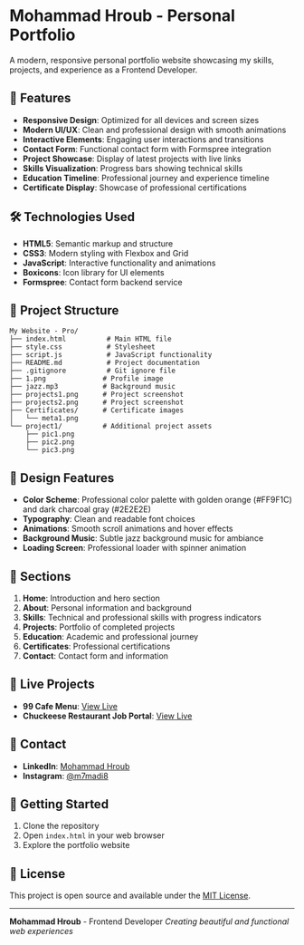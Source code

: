 # Mohammad Hroub - Personal Portfolio

A modern, responsive personal portfolio website showcasing my skills, projects, and experience as a Frontend Developer.

## 🚀 Features

- **Responsive Design**: Optimized for all devices and screen sizes
- **Modern UI/UX**: Clean and professional design with smooth animations
- **Interactive Elements**: Engaging user interactions and transitions
- **Contact Form**: Functional contact form with Formspree integration
- **Project Showcase**: Display of latest projects with live links
- **Skills Visualization**: Progress bars showing technical skills
- **Education Timeline**: Professional journey and experience timeline
- **Certificate Display**: Showcase of professional certifications

## 🛠️ Technologies Used

- **HTML5**: Semantic markup and structure
- **CSS3**: Modern styling with Flexbox and Grid
- **JavaScript**: Interactive functionality and animations
- **Boxicons**: Icon library for UI elements
- **Formspree**: Contact form backend service

## 📁 Project Structure

```
My Website - Pro/
├── index.html          # Main HTML file
├── style.css           # Stylesheet
├── script.js           # JavaScript functionality
├── README.md           # Project documentation
├── .gitignore          # Git ignore file
├── 1.png              # Profile image
├── jazz.mp3           # Background music
├── projects1.png      # Project screenshot
├── projects2.png      # Project screenshot
├── Certificates/      # Certificate images
│   └── meta1.png
└── project1/          # Additional project assets
    ├── pic1.png
    ├── pic2.png
    └── pic3.png
```

## 🎨 Design Features

- **Color Scheme**: Professional color palette with golden orange (#FF9F1C) and dark charcoal gray (#2E2E2E)
- **Typography**: Clean and readable font choices
- **Animations**: Smooth scroll animations and hover effects
- **Background Music**: Subtle jazz background music for ambiance
- **Loading Screen**: Professional loader with spinner animation

## 📱 Sections

1. **Home**: Introduction and hero section
2. **About**: Personal information and background
3. **Skills**: Technical and professional skills with progress indicators
4. **Projects**: Portfolio of completed projects
5. **Education**: Academic and professional journey
6. **Certificates**: Professional certifications
7. **Contact**: Contact form and information

## 🔗 Live Projects

- **99 Cafe Menu**: [View Live](https://m7madi8.github.io/99cafe-menu/)
- **Chuckeese Restaurant Job Portal**: [View Live](https://m7madi8.github.io/jobs.chuckeese/)

## 📧 Contact

- **LinkedIn**: [Mohammad Hroub](https://www.linkedin.com/in/mohammad-hroub-798bab293/)
- **Instagram**: [@m7madi8](https://www.instagram.com/m7madi8?igsh=ODR6aDhhMzJrajg2)

## 🚀 Getting Started

1. Clone the repository
2. Open `index.html` in your web browser
3. Explore the portfolio website

## 📄 License

This project is open source and available under the [MIT License](LICENSE).

---

**Mohammad Hroub** - Frontend Developer
*Creating beautiful and functional web experiences* 